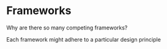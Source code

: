 # Frameworks

Why are there so many competing frameworks?

Each framework might adhere to a particular design principle